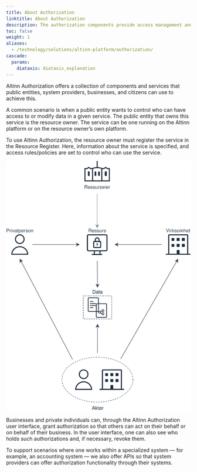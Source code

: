 ```yaml
---
title: About Authorization
linktitle: About Authorization
description: The authorization components provide access management and control functionality for digital and analog services hosted in the Altinn Platform or other places.
toc: false
weight: 1
aliases:
  - /technology/solutions/altinn-platform/authorization/
cascade:
  params:
    diataxis: diataxis_explanation
---
```


Altinn Authorization offers a collection of components and services that public entities, system providers, businesses, and citizens can use to achieve this.

A common scenario is when a public entity wants to control who can have access to or modify data in a given service.
The public entity that owns this service is the resource owner. The service can be one running on the Altinn platform or on the resource owner’s own platform.

To use Altinn Authorization, the resource owner must register the service in the Resource Register. Here, information about the service is specified, and access rules/policies are set to control who can use the service.

![Brukerscenario](om_autorisasjon.svg "Altinn Autoriasjon")

Businesses and private individuals can, through the Altinn Authorization user interface, grant authorization so that others can act on their behalf or on behalf of their business.
In the user interface, one can also see who holds such authorizations and, if necessary, revoke them.

To support scenarios where one works within a specialized system — for example, an accounting system — we also offer APIs so that system providers can offer authorization functionality through their systems.
